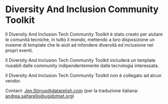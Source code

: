# Diversity And Inclusion Community Toolkit

Il Diversity And Inclusion Tech Community Toolkit è stato creato per aiutare le comunità tecniche, in tutto il mondo, mettendo a loro disposizione un insieme di template che le aiuti ad infondere diversità ed inclusione nei propri eventi.

Il Diversity And Inclusion Tech Community Toolkit includerà un template riusabili dalle community indipendentemente dalla tecnologia interessata.

Il Diversity And Inclusion Tech Community Toolkit non è collegato ad alcun vendor.

Contact: Jen.Stirrup@datarelish.com (per la traduzione italiana: andrea.saltarello@ugidotnet.org)
